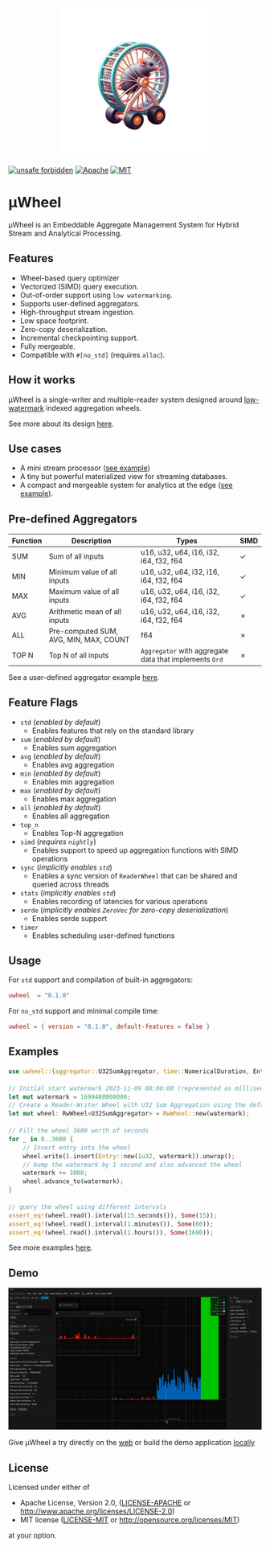 <p align="center">
  <img width="300" height="300" src="assets/logo.png">
</p>

[![unsafe forbidden](https://img.shields.io/badge/unsafe-forbidden-success.svg)](https://github.com/rust-secure-code/safety-dance/)
[![Apache](https://img.shields.io/badge/license-Apache-blue.svg)](https://github.com/Max-Meldrum/uwheel/blob/main/LICENSE-APACHE)
[![MIT](https://img.shields.io/badge/license-MIT-blue.svg)](https://github.com/Max-Meldrum/uwheel/blob/main/LICENSE-MIT)

# µWheel

µWheel is an Embeddable Aggregate Management System for Hybrid Stream and Analytical Processing.

## Features

- Wheel-based query optimizer
- Vectorized (SIMD) query execution.
- Out-of-order support using ``low watermarking``.
- Supports user-defined aggregators.
- High-throughput stream ingestion.
- Low space footprint.
- Zero-copy deserialization.
- Incremental checkpointing support.
- Fully mergeable.
- Compatible with ``#[no_std]`` (requires ``alloc``).

## How it works

µWheel is a single-writer and multiple-reader system designed around [low-watermark](http://www.vldb.org/pvldb/vol14/p3135-begoli.pdf) indexed aggregation wheels.

See more about its design [here](DESIGN.md).

## Use cases

- A mini stream processor ([see example](examples/window))
- A tiny but powerful materialized view for streaming databases.
- A compact and mergeable system for analytics at the edge ([see example](examples/aggregator)).

## Pre-defined Aggregators

| Function | Description | Types | SIMD |
| ---- | ------| ----- |----- |
| SUM |  Sum of all inputs | u16, u32, u64, i16, i32, i64, f32, f64 | &check; |
| MIN |  Minimum value of all inputs |  u16, u32, u64, i32, i16, i64, f32, f64 | &check;|
| MAX |  Maximum value of all inputs | u16, u32, u64, i16, i32, i64, f32, f64 | &check;|
| AVG |  Arithmetic mean of all inputs | u16, u32, u64, i16, i32, i64, f32, f64 | &cross; |
| ALL |  Pre-computed SUM, AVG, MIN, MAX, COUNT | f64 | &cross;|
| TOP N  |  Top N of all inputs | ``Aggregator`` with aggregate data that implements ``Ord`` | &cross;|

See a user-defined aggregator example [here](examples/aggregator/).

## Feature Flags
- `std` (_enabled by default_)
    - Enables features that rely on the standard library
- `sum` (_enabled by default_)
    - Enables sum aggregation
- `avg` (_enabled by default_)
    - Enables avg aggregation
- `min` (_enabled by default_)
    - Enables min aggregation
- `max` (_enabled by default_)
    - Enables max aggregation
- `all` (_enabled by default_)
    - Enables all aggregation
- `top_n`
    - Enables Top-N aggregation
- `simd` (_requires `nightly`_)
    - Enables support to speed up aggregation functions with SIMD operations
- `sync` (_implicitly enables `std`_)
    - Enables a sync version of ``ReaderWheel`` that can be shared and queried across threads
- `stats` (_implicitly enables `std`_)
    - Enables recording of latencies for various operations
- `serde` (_implicitly enables `ZeroVec` for zero-copy deserialization_)
    - Enables serde support
- `timer`
    - Enables scheduling user-defined functions

## Usage

For ``std`` support and compilation of built-in aggregators:

```toml
uwheel  = "0.1.0"
```
For ``no_std`` support and minimal compile time:

```toml
uwheel = { version = "0.1.0", default-features = false }
```

## Examples

```rust
use uwheel::{aggregator::U32SumAggregator, time::NumericalDuration, Entry, RwWheel};

// Initial start watermark 2023-11-09 00:00:00 (represented as milliseconds)
let mut watermark = 1699488000000;
// Create a Reader-Writer Wheel with U32 Sum Aggregation using the default configuration
let mut wheel: RwWheel<U32SumAggregator> = RwWheel::new(watermark);

// Fill the wheel 3600 worth of seconds
for _ in 0..3600 {
    // Insert entry into the wheel
    wheel.write().insert(Entry::new(1u32, watermark)).unwrap();
    // bump the watermark by 1 second and also advanced the wheel
    watermark += 1000;
    wheel.advance_to(watermark);
}

// query the wheel using different intervals
assert_eq!(wheel.read().interval(15.seconds()), Some(15));
assert_eq!(wheel.read().interval(1.minutes()), Some(60));
assert_eq!(wheel.read().interval(1.hours()), Some(3600));
```

See more examples [here](examples).

## Demo

<img src="crates/uwheel-demo/assets/uwheel_demo.gif">

Give µWheel a try directly on the [web](https://maxmeldrum.com/uwheel) or build the demo application [locally](crates/uwheel-demo/) 


## License

Licensed under either of

  * Apache License, Version 2.0, ([LICENSE-APACHE](LICENSE-APACHE) or <http://www.apache.org/licenses/LICENSE-2.0>)
  * MIT license ([LICENSE-MIT](LICENSE-MIT) or <http://opensource.org/licenses/MIT>)

at your option.
